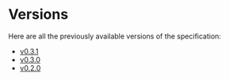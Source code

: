 # Versions

Here are all the previously available versions of the specification:

<!-- markdown-link-check-disable -->
- [v0.3.1](./v0.3.1/)
- [v0.3.0](./v0.3.0/)
- [v0.2.0](./v0.2.0/)

<!-- markdown-link-check-enable -->

